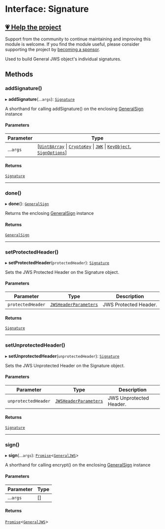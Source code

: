 # Interface: Signature

## [💗 Help the project](https://github.com/sponsors/panva)

Support from the community to continue maintaining and improving this module is welcome. If you find the module useful, please consider supporting the project by [becoming a sponsor](https://github.com/sponsors/panva).

Used to build General JWS object's individual signatures.

## Methods

### addSignature()

▸ **addSignature**(...`args`): [`Signature`](Signature.md)

A shorthand for calling addSignature() on the enclosing [GeneralSign](../classes/GeneralSign.md) instance

#### Parameters

| Parameter | Type |
| ------ | ------ |
| ...`args` | [[`Uint8Array`](https://developer.mozilla.org/docs/Web/JavaScript/Reference/Global_Objects/Uint8Array) \| [`CryptoKey`](https://developer.mozilla.org/docs/Web/API/CryptoKey) \| [`JWK`](../../../../types/interfaces/JWK.md) \| [`KeyObject`](../../../../types/interfaces/KeyObject.md), [`SignOptions`](../../../../types/interfaces/SignOptions.md)] |

#### Returns

[`Signature`](Signature.md)

***

### done()

▸ **done**(): [`GeneralSign`](../classes/GeneralSign.md)

Returns the enclosing [GeneralSign](../classes/GeneralSign.md) instance

#### Returns

[`GeneralSign`](../classes/GeneralSign.md)

***

### setProtectedHeader()

▸ **setProtectedHeader**(`protectedHeader`): [`Signature`](Signature.md)

Sets the JWS Protected Header on the Signature object.

#### Parameters

| Parameter | Type | Description |
| ------ | ------ | ------ |
| `protectedHeader` | [`JWSHeaderParameters`](../../../../types/interfaces/JWSHeaderParameters.md) | JWS Protected Header. |

#### Returns

[`Signature`](Signature.md)

***

### setUnprotectedHeader()

▸ **setUnprotectedHeader**(`unprotectedHeader`): [`Signature`](Signature.md)

Sets the JWS Unprotected Header on the Signature object.

#### Parameters

| Parameter | Type | Description |
| ------ | ------ | ------ |
| `unprotectedHeader` | [`JWSHeaderParameters`](../../../../types/interfaces/JWSHeaderParameters.md) | JWS Unprotected Header. |

#### Returns

[`Signature`](Signature.md)

***

### sign()

▸ **sign**(...`args`): [`Promise`](https://developer.mozilla.org/docs/Web/JavaScript/Reference/Global_Objects/Promise)\<[`GeneralJWS`](../../../../types/interfaces/GeneralJWS.md)\>

A shorthand for calling encrypt() on the enclosing [GeneralSign](../classes/GeneralSign.md) instance

#### Parameters

| Parameter | Type |
| ------ | ------ |
| ...`args` | [] |

#### Returns

[`Promise`](https://developer.mozilla.org/docs/Web/JavaScript/Reference/Global_Objects/Promise)\<[`GeneralJWS`](../../../../types/interfaces/GeneralJWS.md)\>
